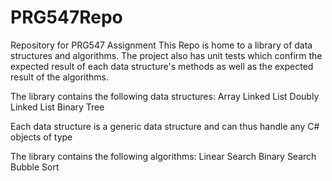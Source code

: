 # PRG547Repo
Repository for PRG547 Assignment
This Repo is home to a library of data structures and algorithms.
The project also has unit tests which confirm the expected result of each data structure's methods as well as the expected result of the algorithms.

The library contains the following data structures:
Array
Linked List
Doubly Linked List
Binary Tree

Each data structure is a generic data structure and can thus handle any C# objects of type <T>

The library contains the following algorithms:
Linear Search
Binary Search
Bubble Sort
